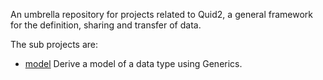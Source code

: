 An umbrella repository for projects related to Quid2, a general framework for the definition, sharing and transfer of data.

The sub projects are:
* [model](https://github.com/tittoassini/model)
  Derive a model of a data type using Generics.
